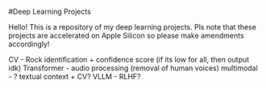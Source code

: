 #Deep Learning Projects


Hello! This is a repository of my deep learning projects. Pls note that these projects are accelerated on Apple Silicon so please make amendments accordingly!

CV - Rock identification + confidence score (if its low for all, then output idk)
Transformer - audio processing (removal of human voices)
multimodal - ? textual context + CV? 
VLLM  - RLHF? 

